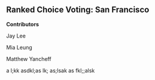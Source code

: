 ## Ranked Choice Voting: San Francisco

**Contributors**

Jay Lee

Mia Leung 

Matthew Yancheff


a l;kk asdkl;as lk; as;lsak as fkl;;alsk 